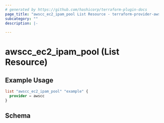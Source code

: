 ```yaml
---
# generated by https://github.com/hashicorp/terraform-plugin-docs
page_title: "awscc_ec2_ipam_pool List Resource - terraform-provider-awscc"
subcategory: ""
description: |-
  
---
```


# awscc_ec2_ipam_pool (List Resource)



## Example Usage

```terraform
list "awscc_ec2_ipam_pool" "example" {
  provider = awscc
}
```

<!-- schema generated by tfplugindocs -->
## Schema
